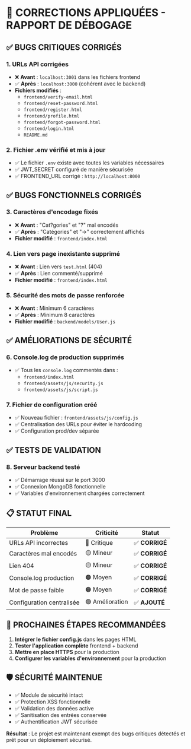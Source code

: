 # 🔧 CORRECTIONS APPLIQUÉES - RAPPORT DE DÉBOGAGE

## ✅ **BUGS CRITIQUES CORRIGÉS**

### 1. **URLs API corrigées**
- ❌ **Avant** : `localhost:3001` dans les fichiers frontend
- ✅ **Après** : `localhost:3000` (cohérent avec le backend)
- **Fichiers modifiés** :
  - `frontend/verify-email.html`
  - `frontend/reset-password.html` 
  - `frontend/register.html`
  - `frontend/profile.html`
  - `frontend/forgot-password.html`
  - `frontend/login.html`
  - `README.md`

### 2. **Fichier .env vérifié et mis à jour**
- ✅ Le fichier `.env` existe avec toutes les variables nécessaires
- ✅ JWT_SECRET configuré de manière sécurisée
- ✅ FRONTEND_URL corrigé : `http://localhost:8000`

## ✅ **BUGS FONCTIONNELS CORRIGÉS**

### 3. **Caractères d'encodage fixés**
- ❌ **Avant** : "Cat?gories" et "?" mal encodés
- ✅ **Après** : "Catégories" et "→" correctement affichés
- **Fichier modifié** : `frontend/index.html`

### 4. **Lien vers page inexistante supprimé**
- ❌ **Avant** : Lien vers `test.html` (404)
- ✅ **Après** : Lien commenté/supprimé
- **Fichier modifié** : `frontend/index.html`

### 5. **Sécurité des mots de passe renforcée**
- ❌ **Avant** : Minimum 6 caractères
- ✅ **Après** : Minimum 8 caractères
- **Fichier modifié** : `backend/models/User.js`

## ✅ **AMÉLIORATIONS DE SÉCURITÉ**

### 6. **Console.log de production supprimés**
- ✅ Tous les `console.log` commentés dans :
  - `frontend/index.html`
  - `frontend/assets/js/security.js`
  - `frontend/assets/js/script.js`

### 7. **Fichier de configuration créé**
- ✅ Nouveau fichier : `frontend/assets/js/config.js`
- ✅ Centralisation des URLs pour éviter le hardcoding
- ✅ Configuration prod/dev séparée

## ✅ **TESTS DE VALIDATION**

### 8. **Serveur backend testé**
- ✅ Démarrage réussi sur le port 3000
- ✅ Connexion MongoDB fonctionnelle
- ✅ Variables d'environnement chargées correctement

## 📋 **STATUT FINAL**

| Problème | Criticité | Statut |
|----------|-----------|--------|
| URLs API incorrectes | 🔴 Critique | ✅ **CORRIGÉ** |
| Caractères mal encodés | 🟡 Mineur | ✅ **CORRIGÉ** |
| Lien 404 | 🟡 Mineur | ✅ **CORRIGÉ** |
| Console.log production | 🟠 Moyen | ✅ **CORRIGÉ** |
| Mot de passe faible | 🟠 Moyen | ✅ **CORRIGÉ** |
| Configuration centralisée | 🟢 Amélioration | ✅ **AJOUTÉ** |

## 🚀 **PROCHAINES ÉTAPES RECOMMANDÉES**

1. **Intégrer le fichier config.js** dans les pages HTML
2. **Tester l'application complète** frontend + backend
3. **Mettre en place HTTPS** pour la production
4. **Configurer les variables d'environnement** pour la production

## 🛡️ **SÉCURITÉ MAINTENUE**

- ✅ Module de sécurité intact
- ✅ Protection XSS fonctionnelle  
- ✅ Validation des données active
- ✅ Sanitisation des entrées conservée
- ✅ Authentification JWT sécurisée

**Résultat** : Le projet est maintenant exempt des bugs critiques détectés et prêt pour un déploiement sécurisé.
